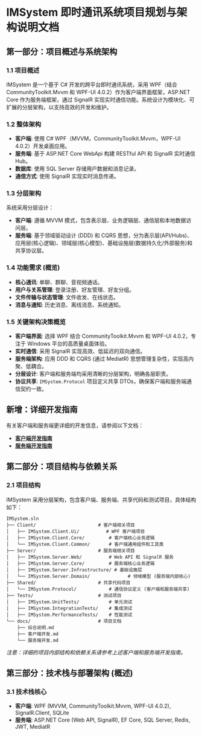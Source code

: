 # IMSystem 即时通讯系统项目规划与架构说明文档

## 第一部分：项目概述与系统架构

### 1.1 项目概述
IMSystem 是一个基于 C# 开发的跨平台即时通讯系统，采用 WPF（结合 CommunityToolkit.Mvvm 和 WPF-UI 4.0.2）作为客户端界面框架，ASP.NET Core 作为服务端框架，通过 SignalR 实现实时通信功能。系统设计为模块化、可扩展的分层架构，以支持高效的开发和维护。

### 1.2 整体架构
- **客户端**: 使用 C# WPF（MVVM，CommunityToolkit.Mvvm，WPF-UI 4.0.2）开发桌面应用。
- **服务端**: 基于 ASP.NET Core WebApi 构建 RESTful API 和 SignalR 实时通信 Hub。
- **数据库**: 使用 SQL Server 存储用户数据和消息记录。
- **通信方式**: 使用 SignalR 实现实时消息传递。

### 1.3 分层架构
系统采用分层设计：
- **客户端**: 遵循 MVVM 模式，包含表示层、业务逻辑层、通信层和本地数据访问层。
- **服务端**: 基于领域驱动设计 (DDD) 和 CQRS 思想，分为表示层(API/Hubs)、应用层(核心逻辑)、领域层(核心模型)、基础设施层(数据持久化/外部服务)和共享协议层。

### 1.4 功能需求 (概览)
- **核心通讯**: 单聊、群聊、音视频通话。
- **用户与关系管理**: 登录注册、好友管理、好友分组。
- **文件传输与状态管理**: 文件收发、在线状态。
- **消息与通知**: 历史消息、离线消息、系统通知。

### 1.5 关键架构决策概览
- **客户端界面**: 选择 WPF 结合 CommunityToolkit.Mvvm 和 WPF-UI 4.0.2，专注于 Windows 平台的高质量桌面体验。
- **实时通信**: 采用 SignalR 实现高效、低延迟的双向通信。
- **服务端架构**: 应用 DDD 和 CQRS (通过 MediatR) 思想管理复杂性，实现高内聚、低耦合。
- **分层设计**: 客户端和服务端均采用清晰的分层架构，明确各层职责。
- **协议共享**: `IMSystem.Protocol` 项目定义共享 DTOs，确保客户端和服务端通信契约一致。

## 新增：详细开发指南

有关客户端和服务端更详细的开发信息，请参阅以下文档：

- **[客户端开发指南](./客户端开发.md)**
- **[服务端开发指南](./服务端开发.md)**

## 第二部分：项目结构与依赖关系

### 2.1 项目结构
IMSystem 采用分层架构，包含客户端、服务端、共享代码和测试项目，具体结构如下：
```
IMSystem.sln
├── Client/                       # 客户端相关项目
│   ├── IMSystem.Client.Ui/          # WPF 客户端项目
│   ├── IMSystem.Client.Core/         # 客户端核心业务逻辑
│   └── IMSystem.Client.Common/       # 客户端通用组件和工具类
├── Server/                       # 服务端相关项目
│   ├── IMSystem.Server.Web/          # Web API 和 SignalR 服务
│   ├── IMSystem.Server.Core/         # 服务端核心业务逻辑
│   ├── IMSystem.Server.Infrastructure/ # 基础设施层
│   └── IMSystem.Server.Domain/              # 领域模型 (服务端内部核心)
├── Shared/                       # 共享代码项目
│   └── IMSystem.Protocol/            # 通信协议定义 (客户端和服务端共享)
├── Tests/                        # 测试项目
│   ├── IMSystem.UnitTests/           # 单元测试
│   ├── IMSystem.IntegrationTests/    # 集成测试
│   ├── IMSystem.PerformanceTests/    # 性能测试
└── docs/                         # 项目文档
    ├── 综合说明.md
    ├── 客户端开发.md
    └── 服务端开发.md
```
*注意：详细的项目内部结构和依赖关系请参考上述客户端和服务端开发指南。*

## 第三部分：技术栈与部署架构 (概述)

### 3.1 技术栈核心
- **客户端**: WPF (MVVM, CommunityToolkit.Mvvm, WPF-UI 4.0.2), SignalR.Client, SQLite
- **服务端**: ASP.NET Core (Web API, SignalR), EF Core, SQL Server, Redis, JWT, MediatR
